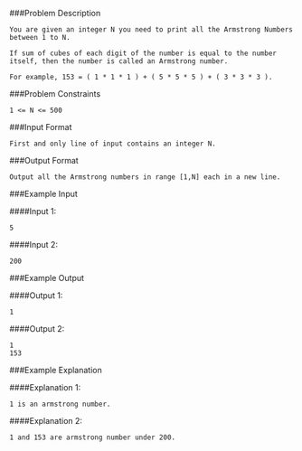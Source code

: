 ###Problem Description

```
You are given an integer N you need to print all the Armstrong Numbers between 1 to N.

If sum of cubes of each digit of the number is equal to the number itself, then the number is called an Armstrong number.

For example, 153 = ( 1 * 1 * 1 ) + ( 5 * 5 * 5 ) + ( 3 * 3 * 3 ).
```



###Problem Constraints

```
1 <= N <= 500
```



###Input Format

```
First and only line of input contains an integer N.
```



###Output Format

```
Output all the Armstrong numbers in range [1,N] each in a new line.
```



###Example Input

####Input 1:

```
5
```
####Input 2:

```
200
```


###Example Output

####Output 1:

```
1
```
####Output 2:

```
1
153
```


###Example Explanation

####Explanation 1:

```
1 is an armstrong number.
```
####Explanation 2:

```
1 and 153 are armstrong number under 200.
```